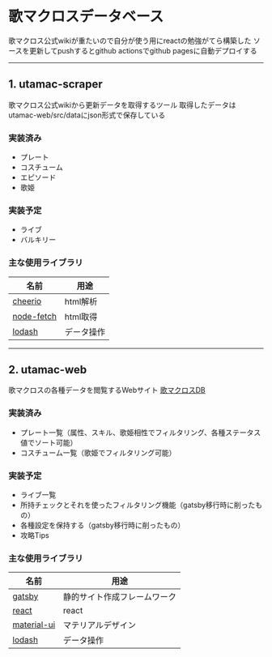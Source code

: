 # 歌マクロスデータベース
歌マクロス公式wikiが重たいので自分が使う用にreactの勉強がてら構築した
ソースを更新してpushするとgithub actionsでgithub pagesに自動デプロイする

---

## 1. utamac-scraper
歌マクロス公式wikiから更新データを取得するツール
取得したデータはutamac-web/src/dataにjson形式で保存している
### 実装済み
* プレート
* コスチューム
* エピソード
* 歌姫
### 実装予定
* ライブ
* バルキリー

### 主な使用ライブラリ
|名前|用途|
|--|--|
|[cheerio](https://github.com/cheeriojs/cheerio)|html解析|
|[node-fetch](https://github.com/node-fetch/node-fetch)|html取得|
|[lodash](https://lodash.com/)|データ操作|

---

## 2. utamac-web
歌マクロスの各種データを閲覧するWebサイト
[歌マクロスDB](https://ponko23.github.io/utamac-db/)
### 実装済み
* プレート一覧（属性、スキル、歌姫相性でフィルタリング、各種ステータス値でソート可能）
* コスチューム一覧（歌姫でフィルタリング可能）
### 実装予定
* ライブ一覧
* 所持チェックとそれを使ったフィルタリング機能（gatsby移行時に削ったもの）
* 各種設定を保持する（gatsby移行時に削ったもの）
* 攻略Tips

### 主な使用ライブラリ
|名前|用途|
|--|--|
|[gatsby](https://github.com/gatsbyjs/gatsby)|静的サイト作成フレームワーク|
|[react](https://reactjs.org/)|react|
|[material-ui](https://material-ui.com/)|マテリアルデザイン|
|[lodash](https://lodash.com/)|データ操作|
